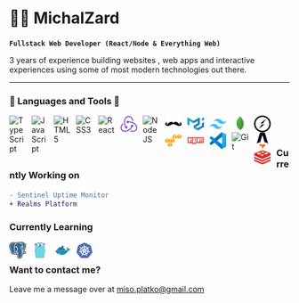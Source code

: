 # 🏄‍♂️ MichalZard

**`Fullstack Web Developer (React/Node & Everything Web)`**

3 years of experience building websites , web apps and interactive experiences using some of most modern technologies out there. 

---

### 💬 Languages and Tools 🧰

<img align="left" alt="TypeScript" width="30px" style="padding-right:10px;" src="https://cdn.jsdelivr.net/gh/devicons/devicon/icons/typescript/typescript-plain.svg" />
<img align="left" alt="JavaScript" width="30px" style="padding-right:10px;" src="https://cdn.jsdelivr.net/gh/devicons/devicon/icons/javascript/javascript-plain.svg" />
<img align="left" alt="HTML5" width="30px" style="padding-right:10px;" src="https://cdn.jsdelivr.net/gh/devicons/devicon/icons/html5/html5-plain.svg" />
<img align="left" alt="CSS3" width="30px" style="padding-right:10px;" src="https://cdn.jsdelivr.net/gh/devicons/devicon/icons/css3/css3-plain.svg" />
<img align="left" alt="React" width="30px" style="padding-right:10px;" src="https://cdn.jsdelivr.net/gh/devicons/devicon/icons/react/react-original.svg" />
<img align="left" alt="Redux" width="30px" style="padding-right:10px;" src="https://github.com/devicons/devicon/blob/v2.15.1/icons/redux/redux-original.svg" />
<img align="left" alt="NodeJS" width="30px" style="padding-right:10px;" src="https://cdn.jsdelivr.net/gh/devicons/devicon/icons/nodejs/nodejs-original.svg" />
<img align="left" alt="Handlebars" width="30px" style="padding-right:10px;" src="https://github.com/devicons/devicon/blob/v2.15.1/icons/handlebars/handlebars-original.svg" />
<img align="left" alt="Material UI" width="30px" style="padding-right:10px;" src="https://github.com/devicons/devicon/blob/v2.15.1/icons/materialui/materialui-original.svg" />
<img align="left" alt="Tailwind CSS" width="30px" style="padding-right:10px;" src="https://github.com/devicons/devicon/blob/master/icons/tailwindcss/tailwindcss-plain.svg" />
<img align="left" alt="Mongodb" width="30px" style="padding-right:10px;" src="https://github.com/devicons/devicon/blob/v2.15.1/icons/mongodb/mongodb-original.svg" />
<img align="left" alt="Socket.io" width="30px" style="padding-right:10px;" src="https://github.com/devicons/devicon/blob/v2.15.1/icons/socketio/socketio-original.svg" />
<img align="left" alt="AWS" width="30px" style="padding-right:10px;" src="https://github.com/devicons/devicon/blob/v2.15.1/icons/amazonwebservices/amazonwebservices-original.svg" />
<img align="left" alt="Npm" width="30px" style="padding-right:10px;" src="https://github.com/devicons/devicon/blob/v2.15.1/icons/npm/npm-original-wordmark.svg" />
<img align="left" alt="Vs Code" width="30px" style="padding-right:10px;" src="https://github.com/devicons/devicon/blob/v2.15.1/icons/vscode/vscode-original.svg" />
<img align="left" alt="Git" width="30px" style="padding-right:10px;" src="https://cdn.jsdelivr.net/gh/devicons/devicon/icons/git/git-original.svg" />
<img align="left" alt="Astro" width="30px" style="padding-right:10px;" src="https://raw.githubusercontent.com/github/explore/5cc0a03a302ec862c4aeac2a22a513ae31c35432/topics/astro/astro.png" />
<img align="left" alt="Astro" width="30px" style="padding-right:10px;" src="https://github.com/devicons/devicon/blob/v2.15.1/icons/redis/redis-plain.svg" />

<br />
<br />

### Currently Working on 

````diff
- Sentinel Uptime Monitor
+ Realms Platform
````

### Currently Learning
<img align="left" alt="Astro" width="30px" style="padding-right:10px;" src="https://raw.githubusercontent.com/github/explore/80688e429a7d4ef2fca1e82350fe8e3517d3494d/topics/postgresql/postgresql.png" />
<img align="left" alt="Golang" width="30px" style="padding-right:10px;" src="https://github.com/devicons/devicon/blob/v2.15.1/icons/go/go-original.svg" />
<img align="left" alt="Docker" width="30px" style="padding-right:10px;" src="https://github.com/devicons/devicon/blob/v2.15.1/icons/docker/docker-original.svg" />
<img align="left" alt="Golang" width="30px" style="padding-right:10px;" src="https://github.com/devicons/devicon/blob/v2.15.1/icons/kubernetes/kubernetes-plain.svg" />

<br/>

### Want to contact me?
Leave me a message over at <a href="mailto:miso.platko@gmail.com">miso.platko@gmail.com<a/>

<br />

<!-- ### Personalized Visual Studio Code Experience

**These extesions are helpful in your everyday coding.**  <br/>

[Dark Theme](https://marketplace.visualstudio.com/items?itemName=akamud.vscode-theme-onedark) <br/>
[Babel](https://marketplace.visualstudio.com/items?itemName=mgmcdermott.vscode-language-babel) <br/>
[Error Lens](https://marketplace.visualstudio.com/items?itemName=usernamehw.errorlens) <br/>
[EsLint](https://marketplace.visualstudio.com/items?itemName=dbaeumer.vscode-eslint) <br/>
[Material Folder icons](https://marketplace.visualstudio.com/items?itemName=PKief.material-icon-theme) <br/>
[Prettier Formatter](https://marketplace.visualstudio.com/items?itemName=esbenp.prettier-vscode) <br/>
[TODO highlighting](https://marketplace.visualstudio.com/items?itemName=wayou.vscode-todo-highlight) <br/>

*linter and syntax highlighting extentions are specific to javascript however you can find one for every language.*

 -->


